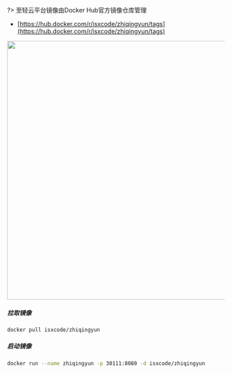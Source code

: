 ?> 至轻云平台镜像由Docker Hub官方镜像仓库管理

- [https://hub.docker.com/r/isxcode/zhiqingyun/tags](https://hub.docker.com/r/isxcode/zhiqingyun/tags)

<img src="https://img.isxcode.com/picgo/20230415160350.png" width="600">

##### 拉取镜像

```bash
docker pull isxcode/zhiqingyun
```

##### 启动镜像

```bash
docker run --name zhiqingyun -p 30111:8080 -d isxcode/zhiqingyun
```
